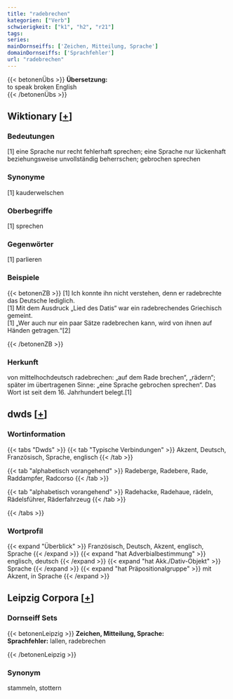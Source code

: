 ```yaml
---
title: "radebrechen"
kategorien: ["Verb"]
schwierigkeit: ["k1", "h2", "r21"]
tags:
series:
mainDornseiffs: ['Zeichen, Mitteilung, Sprache']
domainDornseiffs: ['Sprachfehler']
url: "radebrechen"
---
```


{{< betonenÜbs >}}
**Übersetzung:**  
to speak broken English  
{{< /betonenÜbs >}}

## Wiktionary [[+](https://de.wiktionary.org/wiki/radebrechen)]

### Bedeutungen
[1] eine Sprache nur recht fehlerhaft sprechen; eine Sprache nur lückenhaft beziehungsweise unvollständig beherrschen; gebrochen sprechen  

### Synonyme
[1] kauderwelschen  

### Oberbegriffe
[1] sprechen  

### Gegenwörter
[1] parlieren  

### Beispiele
{{< betonenZB >}}
[1] Ich konnte ihn nicht verstehen, denn er radebrechte das Deutsche lediglich.  
[1] Mit dem Ausdruck „Lied des Datis“ war ein radebrechendes Griechisch gemeint.  
[1] „Wer auch nur ein paar Sätze radebrechen kann, wird von ihnen auf Händen getragen.“[2]  

{{< /betonenZB >}}
### Herkunft
von mittelhochdeutsch radebrechen: „auf dem Rade brechen“, „rädern“; später im übertragenen Sinne: „eine Sprache gebrochen sprechen“. Das Wort ist seit dem 16. Jahrhundert belegt.[1]  



## dwds [[+](https://www.dwds.de/wb/radebrechen)]

### Wortinformation
{{< tabs "Dwds" >}}
{{< tab "Typische Verbindungen" >}}
Akzent, Deutsch, Französisch, Sprache, englisch
{{< /tab >}}

{{< tab "alphabetisch vorangehend" >}}
Radeberge, Radebere, Rade, Raddampfer, Radcorso
{{< /tab >}}

{{< tab "alphabetisch vorangehend" >}}
Radehacke, Radehaue, rädeln, Rädelsführer, Räderfahrzeug
{{< /tab >}}

{{< /tabs >}}

### Wortprofil
{{< expand "Überblick" >}} Französisch, Deutsch, Akzent, englisch, Sprache {{< /expand >}}
{{< expand "hat Adverbialbestimmung" >}} englisch, deutsch {{< /expand >}}
{{< expand "hat Akk./Dativ-Objekt" >}} Sprache {{< /expand >}}
{{< expand "hat Präpositionalgruppe" >}} mit Akzent, in Sprache {{< /expand >}}

## Leipzig Corpora [[+](https://corpora.uni-leipzig.de/en/res?word=radebrechen&corpusId=deu_newscrawl-public_2018)]

### Dornseiff Sets
{{< betonenLeipzig >}}
**Zeichen, Mitteilung, Sprache:**  
**Sprachfehler:** lallen, radebrechen  

{{< /betonenLeipzig >}}

### Synonym
stammeln, stottern


